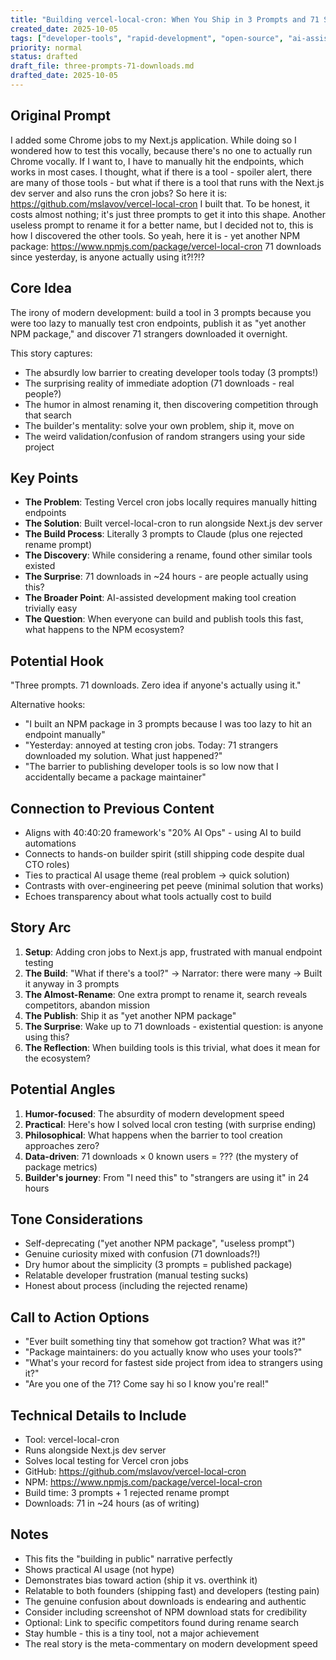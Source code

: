 ```yaml
---
title: "Building vercel-local-cron: When You Ship in 3 Prompts and 71 Strangers Use It"
created_date: 2025-10-05
tags: ["developer-tools", "rapid-development", "open-source", "ai-assisted-coding", "npm"]
priority: normal
status: drafted
draft_file: three-prompts-71-downloads.md
drafted_date: 2025-10-05
---
```


## Original Prompt
I added some Chrome jobs to my Next.js application. While doing so I wondered how to test this vocally, because there's no one to actually run Chrome vocally. If I want to, I have to manually hit the endpoints, which works in most cases. I thought, what if there is a tool - spoiler alert, there are many of those tools - but what if there is a tool that runs with the Next.js dev server and also runs the cron jobs? So here it is: https://github.com/mslavov/vercel-local-cron I built that. To be honest, it costs almost nothing; it's just three prompts to get it into this shape. Another useless prompt to rename it for a better name, but I decided not to, this is how I discovered the other tools. So yeah, here it is - yet another NPM package: https://www.npmjs.com/package/vercel-local-cron 71 downloads since yesterday, is anyone actually using it?!?!?

## Core Idea
The irony of modern development: build a tool in 3 prompts because you were too lazy to manually test cron endpoints, publish it as "yet another NPM package," and discover 71 strangers downloaded it overnight.

This story captures:
- The absurdly low barrier to creating developer tools today (3 prompts!)
- The surprising reality of immediate adoption (71 downloads - real people?)
- The humor in almost renaming it, then discovering competition through that search
- The builder's mentality: solve your own problem, ship it, move on
- The weird validation/confusion of random strangers using your side project

## Key Points
- **The Problem**: Testing Vercel cron jobs locally requires manually hitting endpoints
- **The Solution**: Built vercel-local-cron to run alongside Next.js dev server
- **The Build Process**: Literally 3 prompts to Claude (plus one rejected rename prompt)
- **The Discovery**: While considering a rename, found other similar tools existed
- **The Surprise**: 71 downloads in ~24 hours - are people actually using this?
- **The Broader Point**: AI-assisted development making tool creation trivially easy
- **The Question**: When everyone can build and publish tools this fast, what happens to the NPM ecosystem?

## Potential Hook
"Three prompts. 71 downloads. Zero idea if anyone's actually using it."

Alternative hooks:
- "I built an NPM package in 3 prompts because I was too lazy to hit an endpoint manually"
- "Yesterday: annoyed at testing cron jobs. Today: 71 strangers downloaded my solution. What just happened?"
- "The barrier to publishing developer tools is so low now that I accidentally became a package maintainer"

## Connection to Previous Content
- Aligns with 40:40:20 framework's "20% AI Ops" - using AI to build automations
- Connects to hands-on builder spirit (still shipping code despite dual CTO roles)
- Ties to practical AI usage theme (real problem → quick solution)
- Contrasts with over-engineering pet peeve (minimal solution that works)
- Echoes transparency about what tools actually cost to build

## Story Arc
1. **Setup**: Adding cron jobs to Next.js app, frustrated with manual endpoint testing
2. **The Build**: "What if there's a tool?" → Narrator: there were many → Built it anyway in 3 prompts
3. **The Almost-Rename**: One extra prompt to rename it, search reveals competitors, abandon mission
4. **The Publish**: Ship it as "yet another NPM package"
5. **The Surprise**: Wake up to 71 downloads - existential question: is anyone using this?
6. **The Reflection**: When building tools is this trivial, what does it mean for the ecosystem?

## Potential Angles
1. **Humor-focused**: The absurdity of modern development speed
2. **Practical**: Here's how I solved local cron testing (with surprise ending)
3. **Philosophical**: What happens when the barrier to tool creation approaches zero?
4. **Data-driven**: 71 downloads × 0 known users = ??? (the mystery of package metrics)
5. **Builder's journey**: From "I need this" to "strangers are using it" in 24 hours

## Tone Considerations
- Self-deprecating ("yet another NPM package", "useless prompt")
- Genuine curiosity mixed with confusion (71 downloads?!)
- Dry humor about the simplicity (3 prompts = published package)
- Relatable developer frustration (manual testing sucks)
- Honest about process (including the rejected rename)

## Call to Action Options
- "Ever built something tiny that somehow got traction? What was it?"
- "Package maintainers: do you actually know who uses your tools?"
- "What's your record for fastest side project from idea to strangers using it?"
- "Are you one of the 71? Come say hi so I know you're real!"

## Technical Details to Include
- Tool: vercel-local-cron
- Runs alongside Next.js dev server
- Solves local testing for Vercel cron jobs
- GitHub: https://github.com/mslavov/vercel-local-cron
- NPM: https://www.npmjs.com/package/vercel-local-cron
- Build time: 3 prompts + 1 rejected rename prompt
- Downloads: 71 in ~24 hours (as of writing)

## Notes
- This fits the "building in public" narrative perfectly
- Shows practical AI usage (not hype)
- Demonstrates bias toward action (ship it vs. overthink it)
- Relatable to both founders (shipping fast) and developers (testing pain)
- The genuine confusion about downloads is endearing and authentic
- Consider including screenshot of NPM download stats for credibility
- Optional: Link to specific competitors found during rename search
- Stay humble - this is a tiny tool, not a major achievement
- The real story is the meta-commentary on modern development speed
